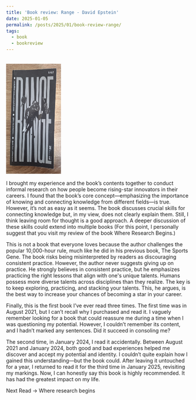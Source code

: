 ```yaml
---
title: 'Book review: Range - David Epstein'
date: 2025-01-05
permalink: /posts/2025/01/book-review-range/
tags:
  - book
  - bookreview
---
```

<br/><img src='/images/bookreview/book_range.jpg' alt='book_range' style="height: 300px; width:150px;"> 

I brought my experience and the book’s contents together to conduct informal research on how people become rising-star innovators in their careers. I found that the book’s core concept—emphasizing the importance of knowing and connecting knowledge from different fields—is true. However, it’s not as easy as it seems. The book discusses crucial skills for connecting knowledge but, in my view, does not clearly explain them. Still, I think leaving room for thought is a good approach. A deeper discussion of these skills could extend into multiple books (For this point, I personally suggest that you visit my review of the book Where Research Begins.)

This is not a book that everyone loves because the author challenges the popular 10,000-hour rule, much like he did in his previous book, The Sports Gene. The book risks being misinterpreted by readers as discouraging consistent practice. However, the author never suggests giving up on practice. He strongly believes in consistent practice, but he emphasizes practicing the right lessons that align with one's unique talents. Humans possess more diverse talents across disciplines than they realize. The key is to keep exploring, practicing, and stacking your talents. This, he argues, is the best way to increase your chances of becoming a star in your career.

Finally, this is the first book I’ve ever read three times. The first time was in August 2021, but I can’t recall why I purchased and read it. I vaguely remember looking for a book that could reassure me during a time when I was questioning my potential. However, I couldn’t remember its content, and I hadn’t marked any sentences. Did it succeed in consoling me?

The second time, in January 2024, I read it accidentally. Between August 2021 and January 2024, both good and bad experiences helped me discover and accept my potential and identity. I couldn’t quite explain how I gained this understanding—but the book could. After leaving it untouched for a year, I returned to read it for the third time in January 2025, revisiting my markings. Now, I can honestly say this book is highly recommended. It has had the greatest impact on my life.

Next Read → Where research begins
